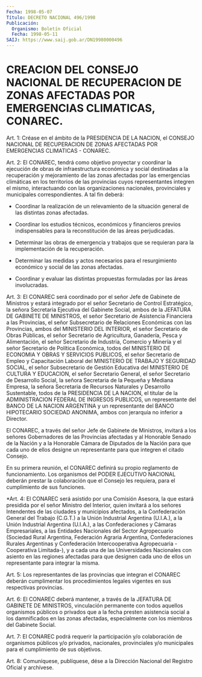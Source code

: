 ```yaml
---
Fecha: 1998-05-07
Título: DECRETO NACIONAL 496/1998
Publicación:
  Organismo: Boletín Oficial
  Fecha: 1998-05-11
SAIJ: https://www.saij.gob.ar/DN19980000496
---
```

# CREACION DEL CONSEJO NACIONAL DE RECUPERACION DE ZONAS AFECTADAS POR EMERGENCIAS CLIMATICAS, CONAREC.

<a id="1"></a>
Art. 1: Créase en el ámbito de la PRESIDENCIA DE LA NACION, el CONSEJO NACIONAL DE RECUPERACION DE ZONAS AFECTADAS POR EMERGENCIAS CLIMATICAS - CONAREC.

<a id="2"></a>
Art. 2: El CONAREC, tendrá como objetivo proyectar y coordinar  la ejecución de obras de infraestructura económica y social destinadas a  la  recuperación  y  mejoramiento de las zonas afectadas por las emergencias climáticas en  los  territorios de las provincias cuyos representantes integren el mismo, interactuando con las organizaciones nacionales, provinciales y municipales correspondientes. A tal fin deberá:

-  Coordinar  la realización de un  relevamiento  de  la  situación general de las distintas zonas afectadas.

- Coordinar los estudios técnicos, económicos y financieros previos indispensables  para  la  reconstitución  de las áreas perjudicadas.

- Determinar las obras de emergencia y trabajos  que  se  requieran para la implementación de la recuperación.

-  Determinar  las medidas y actos necesarios para el resurgimiento económico y social de las zonas afectadas.

- Coordinar y evaluar  las  distintas propuestas formuladas por las áreas involucradas.

<a id="3"></a>
Art. 3: El CONAREC será coordinado  por  el señor Jefe de Gabinete de Ministros y estará integrado por el señor  Secretario de Control Estratégico,  la señora Secretaria Ejecutiva del  Gabinete  Social, ambos de la JEFATURA  DE GABINETE DE MINISTROS, el señor Secretario de Asistencia Financiera  a  las Provincias, el señor Subsecretario de Relaciones Económicas con las  Provincias,  ambos del MINISTERIO DEL  INTERIOR,  el  señor  Secretario de Obras Públicas,  el  señor Secretario  de Agricultura, Ganadería,  Pesca  y  Alimentación,  el señor Secretario  de  Industria,  Comercio  y  Minería  y  el señor Secretario  de Política Económica, todos del MINISTERIO DE ECONOMIA Y OBRAS Y SERVICIOS  PUBLICOS,  el  señor  Secretario  de  Empleo y Capacitación  Laboral del MINISTERIO DE TRABAJO Y SEGURIDAD SOCIAL, el señor Subsecretario  de  Gestión  Educativa  del  MINISTERIO  DE CULTURA   Y  EDUCACION,  el  señor  Secretario  General,  el  señor Secretario de Desarrollo Social, la señora Secretaria de la Pequeña y Mediana  Empresa,  la  señora  Secretaria de Recursos Naturales y Desarrollo Sustentable, todos de la  PRESIDENCIA  DE  LA NACION, el titular  de  la  ADMINISTRACION  FEDERAL  DE INGRESOS PUBLICOS,  un representante del BANCO DE LA NACION ARGENTINA  y  un representante del  BANCO  HIPOTECARIO  SOCIEDAD  ANONIMA, ambos con jerarquía  no inferior a Director.

El  CONAREC,  a través del señor Jefe  de  Gabinete  de  Ministros, invitará a los  señores  Gobernadores de las Provincias afectadas y al  Honorable Senado de la  Nación  y  a  la  Honorable  Cámara  de Diputados  de  la  Nación  para  que  cada  uno de ellos designe un representante para que integren el citado Consejo.

En su primera reunión, el CONAREC definirá su  propio reglamento de funcionamiento. Los organismos del PODER EJECUTIVO NACIONAL deberán prestar  la  colaboración  que  el  Consejo les requiera,  para  el cumplimiento de sus funciones.

<a id="4"></a>
*Art. 4: El CONAREC será asistido por una Comisión Asesora, la que estará presidida por el señor Ministro del Interior, quien invitará a los señores Intendentes de las ciudades y municipios afectados, a la Confederación General del Trabajo (C.G.T.) a la Unión Industrial Argentina (U.I.A.), a la Unión Industrial Argentina (U.I.A.), a las Confederaciones y Cámaras Empresariales, a las Entidades Nacionales del Sector Agropecuario (Sociedad Rural Argentina, Federación Agraria Argentina, Confederaciones Rurales Argentinas y Confederación Intercooperativa Agropecuaria - Cooperativa Limitada-), y a cada una de las Universidades Nacionales con asiento en las regiones afectadas para que designen cada uno de ellos un representante para integrar la misma.

<a id="5"></a>
Art.  5:  Los  representantes  de  las provincias que integran el CONAREC deberán cumplimentar los procedimientos legales vigentes en sus respectivas provincias.

<a id="6"></a>
Art. 6: El CONAREC deberá mantener, a  través  de  la  JEFATURA DE GABINETE  DE  MINISTROS,  vinculación permanente con todos aquellos organismos públicos o privados  que  a  la fecha presten asistencia social a los damnificados en las zonas afectadas, especialmente con los miembros del Gabinete Social.

<a id="7"></a>
Art. 7: El CONAREC podrá requerir la participación y/o colaboración  de  organismos  públicos  y/o  privados,  nacionales, provinciales y/o municipales para el cumplimiento  de sus objetivos.

<a id="8"></a>
Art. 8: Comuníquese, publíquese, dése a la Dirección  Nacional del Registro  Oficial  y  archívese.